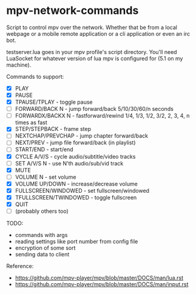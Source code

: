 mpv-network-commands
====================

Script to control mpv over the network. Whether that be from a local webpage or a mobile remote application or a cli application or even an irc bot.

testserver.lua goes in your mpv profile's script directory.
You'll need LuaSocket for whatever version of lua mpv is configured for (5.1 on my machine).

Commands to support: 
 - [x] PLAY
 - [x] PAUSE
 - [x] TPAUSE/TPLAY - toggle pause
 - [ ] FORWARD/BACK N - jump forward/back 5/10/30/60/n seconds
 - [ ] FORWARDX/BACKX N - fastforward/rewind 1/4, 1/3, 1/2, 3/2, 2, 3, 4, n times as fast
 - [x] STEP/STEPBACK - frame step
 - [ ] NEXTCHAP/PREVCHAP - jump chapter forward/back
 - [ ] NEXT/PREV - jump file forward/back (in playlist)
 - [ ] START/END - start/end
 - [x] CYCLE A/V/S - cycle audio/subtitle/video tracks
 - [ ] SET A/V/S N - use N'th audio/sub/vid track
 - [x] MUTE
 - [ ] VOLUME N - set volume
 - [x] VOLUME UP/DOWN - increase/decrease volume
 - [x] FULLSCREEN/WINDOWED - set fullscreen/windowed
 - [x] TFULLSCREEN/TWINDOWED - toggle fullscreen
 - [x] QUIT
 - [ ] (probably others too)

TODO:
 - commands with args
 - reading settings like port number from config file
 - encryption of some sort
 - sending data to client

Reference: 
 - https://github.com/mpv-player/mpv/blob/master/DOCS/man/lua.rst
 - https://github.com/mpv-player/mpv/blob/master/DOCS/man/input.rst
